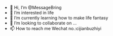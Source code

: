- 👋 Hi, I’m @MessageBring
- 👀 I’m interested in life
- 🌱 I’m currently learning how to make life fantasy
- 💞️ I’m looking to collaborate on ...
- 📫 How to reach me Wechat no.:cijianbuzhiyi
<!---
MessageBring/MessageBring is a ✨ special ✨ repository because its `README.md` (this file) appears on your GitHub profile.
You can click the Preview link to take a look at your changes.
--->
